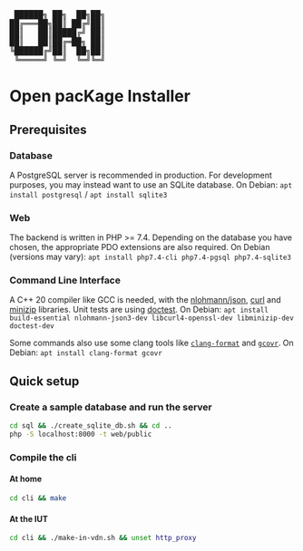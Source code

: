 <pre>
 ██████╗ ██╗  ██╗██╗
██╔═══██╗██║ ██╔╝██║
██║   ██║█████╔╝ ██║
██║   ██║██╔═██╗ ██║
╚██████╔╝██║  ██╗██║
 ╚═════╝ ╚═╝  ╚═╝╚═╝
</pre>
Open pacKage Installer
======================

Prerequisites
-------------

### Database
A PostgreSQL server is recommended in production. For development purposes, you may instead want to use an SQLite database.
On Debian: `apt install postgresql` / `apt install sqlite3`

### Web
The backend is written in PHP >= 7.4.
Depending on the database you have chosen, the appropriate PDO extensions are also required.
On Debian (versions may vary): `apt install php7.4-cli php7.4-pgsql php7.4-sqlite3`

### Command Line Interface
A C++ 20 compiler like GCC is needed, with the [nlohmann/json](https://github.com/nlohmann/json), [curl](https://github.com/curl/curl) and [minizip](https://github.com/madler/zlib/tree/master/contrib/minizip) libraries. Unit tests are using [doctest](https://github.com/doctest/doctest).
On Debian: `apt install build-essential nlohmann-json3-dev libcurl4-openssl-dev libminizip-dev doctest-dev`

Some commands also use some clang tools like [`clang-format`](https://clang.llvm.org/docs/ClangFormat.html) and [`gcovr`](https://github.com/gcovr/gcovr).
On Debian: `apt install clang-format gcovr`

Quick setup
-----------

### Create a sample database and run the server
```bash
cd sql && ./create_sqlite_db.sh && cd ..
php -S localhost:8000 -t web/public
```

### Compile the cli
#### At home
```bash
cd cli && make
```
#### At the IUT
```bash
cd cli && ./make-in-vdn.sh && unset http_proxy
```
